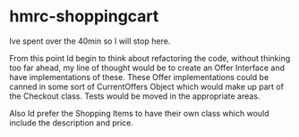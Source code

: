 # hmrc-shoppingcart

Ive spent over the 40min so I will stop here.

From this point Id begin to think about refactoring the code, without thinking 
too far ahead, my line of thought would be to create an Offer Interface and 
have implementations of these. 
These Offer implementations could be canned in some sort of CurrentOffers Object
which would make up part of the Checkout class. Tests would be moved in the 
appropriate areas.

Also Id prefer the Shopping Items to have their own class which would include the 
description and price.
